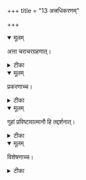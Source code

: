 +++
title = "13 अत्त्रधिकरणम्"

+++


<details open><summary>मूलम्</summary>

अत्ता चराचरग्रहणात्।
</details>



<details><summary>टीका</summary>

सूचितोऽत्ता तु संहर्ता परमात्मेति निश्चयः । मृत्यूपसेचनं ब्रह्मक्षत्रान्नं हि जगद्भवेत् ॥ [41]
</details>



<details open><summary>मूलम्</summary>

प्रकरणाच्च।
</details>



<details><summary>टीका</summary>

महान्तं विभुमित्यादिप्रक्रमात् पर एव सः । अत्ता चराचरस्येति संहर्ता जगतो भवेत् ॥ [42]
</details>



<details open><summary>मूलम्</summary>

गुहां प्रविष्टावात्मानौ हि तद्दर्शनात्।
</details>



<details><summary>टीका</summary>

हृत्प्रविष्टौ जीवपरौ बुद्धिजीवौ न चात्र हि । गुहाहितं प्रविश्येति तयोरेव तदुक्तितः ॥ [43]
</details>



<details open><summary>मूलम्</summary>

विशेषणाच्च।
</details>



<details><summary>टीका</summary>

तयोरेव प्रकरणे ह्युपास्योपासकत्वतः । विशिष्य वचनादत्र ब्रह्मजीवौ गुहाहितौ ॥ [44]
</details>

